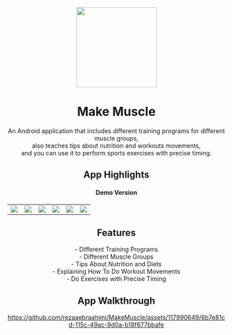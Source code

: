 

<div align="center">
<img style="height: 185px;" src="https://github.com/rezaaebraahimi/MakeMuscle/assets/117990649/205210d2-8934-4f9c-b602-75e8cb23494e">

<h1>Make Muscle</h1>

<p>An Android application that includes different training programs for different muscle groups,<br> also teaches tips about nutrition and workouts movements, <br>
  and you can use it to perform sports exercises with precise timing.
</p>
<h2>App Highlights<h4>Demo Version</h4></h2>

</div>
<table>
  <tr>
<td><img src="https://github.com/rezaaebraahimi/MakeMuscle/assets/117990649/2091e2e7-632e-45d0-8ec8-fed09357dddf" ></td>

<td><img src="https://github.com/rezaaebraahimi/MakeMuscle/assets/117990649/26b8333f-b8af-4767-a7a2-f815b5e20b1c" ></td>

<td><img src="https://github.com/rezaaebraahimi/MakeMuscle/assets/117990649/2c49416d-f9e8-4662-b7df-bfda5e2da3f0" ></td>

<td><img src="https://github.com/rezaaebraahimi/MakeMuscle/assets/117990649/83ba562e-0a34-4ff1-902d-cab29922919b" ></td>

<td><img src="https://github.com/rezaaebraahimi/MakeMuscle/assets/117990649/c323f21b-b275-4c64-aaa4-96c785f4093e" ></td>

<td><img src="https://github.com/rezaaebraahimi/MakeMuscle/assets/117990649/a3f9c154-3f31-44b7-80da-2d7e6910f3c7" ></td>
</tr>
</table>

<div align="center">

<h2>Features</h2>
  - Different Training Programs <br>
  - Different Muscle Groups <br>
  - Tips About Nutrition and Diets<br>
  - Explaining How To Do Workout Movements<br>
  - Do Exercises with Precise Timing<br>

<h2>App Walkthrough</h2>

https://github.com/rezaaebraahimi/MakeMuscle/assets/117990649/6b7e81cd-115c-49ac-9d0a-b18f677bbafe

</div>

